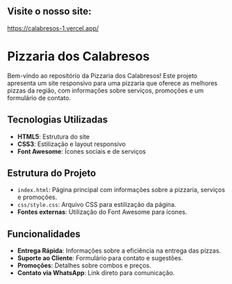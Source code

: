 ## Visite o nosso site:
https://calabresos-1.vercel.app/

# Pizzaria dos Calabresos
 
Bem-vindo ao repositório da Pizzaria dos Calabresos! Este projeto apresenta um site responsivo para uma pizzaria que oferece as melhores pizzas da região, com informações sobre serviços, promoções e um formulário de contato.
 
## Tecnologias Utilizadas
 
- **HTML5**: Estrutura do site
- **CSS3**: Estilização e layout responsivo
- **Font Awesome**: Ícones sociais e de serviços
 
## Estrutura do Projeto
 
- `index.html`: Página principal com informações sobre a pizzaria, serviços e promoções.
- `css/style.css`: Arquivo CSS para estilização da página.
- **Fontes externas**: Utilização do Font Awesome para ícones.
 
## Funcionalidades
 
- **Entrega Rápida**: Informações sobre a eficiência na entrega das pizzas.
- **Suporte ao Cliente**: Formulário para contato e sugestões.
- **Promoções**: Detalhes sobre combos e preços.
- **Contato via WhatsApp**: Link direto para comunicação.

